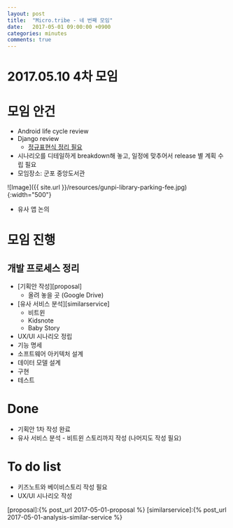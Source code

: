 ```yaml
---
layout: post
title:  "Micro.tribe - 네 번째 모임"
date:   2017-05-01 09:00:00 +0900
categories: minutes
comments: true
---
```

# 2017.05.10 4차 모임

# 모임 안건
* Android life cycle review
* Django review
  * [정규표현식 정리 필요](https://docs.djangoproject.com/en/1.11/topics/http/urls/)
* 시나리오를 디테일하게 breakdown해 놓고, 일정에 맞추어서 release 별 계획 수립 필요
* 모임장소: 군포 중앙도서관

![Image]({{ site.url }}/resources/gunpi-library-parking-fee.jpg){:width="500"}
* 유사 앱 논의

# 모임 진행
## 개발 프로세스 정리
* [기획안 작성][proposal]
  * 올려 놓을 곳 (Google Drive)
* [유사 서비스 분석][similarservice]
  * 비트윈
  * Kidsnote
  * Baby Story
* UX/UI 시나리오 정립
* 기능 명세
* 소프트웨어 아키텍처 설계
* 데이터 모델 설계
* 구현
* 테스트

# Done
* 기획안 1차 작성 완료
* 유사 서비스 분석 - 비트윈 스토리까지 작성 (나머지도 작성 필요)

# To do list
* 키즈노트와 베이비스토리 작성 필요
* UX/UI 시나리오 작성

[proposal]:{% post_url 2017-05-01-proposal %}
[similarservice]:{% post_url 2017-05-01-analysis-similar-service %}